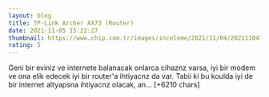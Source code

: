 ```yaml
--- 
layout: blog
title: TP-Link Archer AX73 (Router)
date: 2021-11-05 15:22:27
thumbnail: https://www.chip.com.tr/images/inceleme/2021/11/04/2021110413415578185/tp-link-archer-ax73.jpg
rating: 5
---
```

Geni bir eviniz ve internete balanacak onlarca cihaznz varsa, iyi bir modem ve ona elik edecek iyi bir router'a ihtiyacnz da var. Tabii ki bu koulda iyi de bir internet altyapsna ihtiyacnz olacak, an… [+6210 chars]